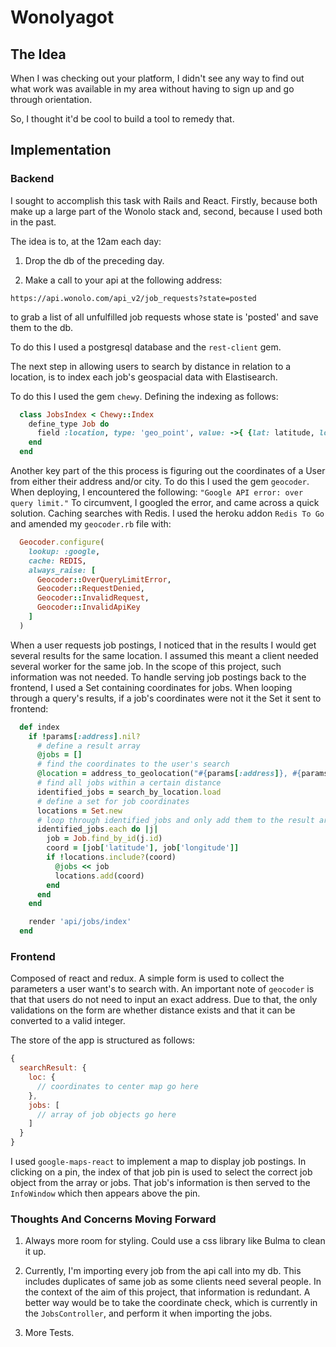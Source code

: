 # Wonolyagot

## The Idea
  When I was checking out your platform, I didn't see any way to find out what work was available in my area without having to sign up and go through orientation.

  So, I thought it'd be cool to build a tool to remedy that.

## Implementation
### Backend
  I sought to accomplish this task with Rails and React. Firstly, because both make up a large part of the Wonolo stack and, second, because I used both in the past.

  The idea is to, at the 12am each day:

  1) Drop the db of the preceding day.

  2) Make a call to your api at the following address:

  ```
  https://api.wonolo.com/api_v2/job_requests?state=posted
  ```

  to grab a list of all unfulfilled job requests whose state is 'posted' and save them to the db.

  To do this I used a postgresql database and the `rest-client` gem.

  The next step in allowing users to search by distance in relation to a location, is to index each job's geospacial data with Elastisearch.

  To do this I used the gem `chewy`. Defining the indexing as follows:
  ```ruby
    class JobsIndex < Chewy::Index
      define_type Job do
        field :location, type: 'geo_point', value: ->{ {lat: latitude, lon: longitude} }
      end
    end
  ```

  Another key part of the this process is figuring out the coordinates of a User from either their address and/or city. To do this I used the gem `geocoder`. When deploying, I encountered the following: `"Google API error: over query limit."` To circumvent, I googled the error, and came across a quick solution. Caching searches with Redis. I used the heroku addon `Redis To Go` and amended my `geocoder.rb` file with:

  ```ruby
    Geocoder.configure(
      lookup: :google,
      cache: REDIS,
      always_raise: [
        Geocoder::OverQueryLimitError,
        Geocoder::RequestDenied,
        Geocoder::InvalidRequest,
        Geocoder::InvalidApiKey
      ]
    )
  ```

  When a user requests job postings, I noticed that in the results I would get several results for the same location. I assumed this meant a client needed several worker for the same job. In the scope of this project, such information was not needed. To handle serving job postings back to the frontend, I used a Set containing coordinates for jobs. When looping through a query's results, if a job's coordinates were not it the Set it sent to frontend:
  ```ruby
    def index
      if !params[:address].nil?
        # define a result array
        @jobs = []
        # find the coordinates to the user's search
        @location = address_to_geolocation("#{params[:address]}, #{params[:city]} #{params[:zip]}")
        # find all jobs within a certain distance
        identified_jobs = search_by_location.load
        # define a set for job coordinates
        locations = Set.new
        # loop through identified jobs and only add them to the result array if they're coordinates are not within the Set
        identified_jobs.each do |j|
          job = Job.find_by_id(j.id)
          coord = [job['latitude'], job['longitude']]
          if !locations.include?(coord)
            @jobs << job
            locations.add(coord)
          end
        end
      end

      render 'api/jobs/index'
    end
  ```


### Frontend
  Composed of react and redux. A simple form is used to collect the parameters a user want's to search with. An important note of `geocoder` is that that users do not need to input an exact address. Due to that, the only validations on the form are whether distance exists and that it can be converted to a valid integer.

  The store of the app is structured as follows:
  ```javascript
  {
    searchResult: {
      loc: {
        // coordinates to center map go here
      },
      jobs: [
        // array of job objects go here
      ]
    }
  }
  ```

  I used `google-maps-react` to implement a map to display job postings. In clicking on a pin, the index of that job pin is used to select the correct job object from the array or jobs. That job's information is then served to the `InfoWindow` which then appears above the pin.

### Thoughts And Concerns Moving Forward
  1) Always more room for styling. Could use a css library like Bulma to clean it up.

  2) Currently, I'm importing every job from the api call into my db. This includes duplicates of same job as some clients need several people. In the context of the aim of this project, that information is redundant. A better way would be to take the coordinate check, which is currently in the `JobsController`, and perform it when importing the jobs.

  2) More Tests.

